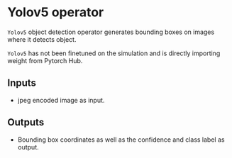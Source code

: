# Yolov5 operator

`Yolov5` object detection operator generates bounding boxes on images where it detects object. 

`Yolov5` has not been finetuned on the simulation and is directly importing weight from Pytorch Hub.

## Inputs

- jpeg encoded image as input.

## Outputs

- Bounding box coordinates as well as the confidence and class label as output.
